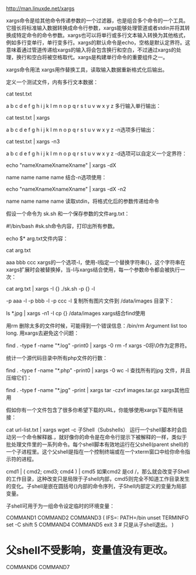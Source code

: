 http://man.linuxde.net/xargs

xargs命令是给其他命令传递参数的一个过滤器，也是组合多个命令的一个工具。它擅长将标准输入数据转换成命令行参数，xargs能够处理管道或者stdin并将其转换成特定命令的命令参数。xargs也可以将单行或多行文本输入转换为其他格式，例如多行变单行，单行变多行。xargs的默认命令是echo，空格是默认定界符。这意味着通过管道传递给xargs的输入将会包含换行和空白，不过通过xargs的处理，换行和空白将被空格取代。xargs是构建单行命令的重要组件之一。

xargs命令用法
xargs用作替换工具，读取输入数据重新格式化后输出。

定义一个测试文件，内有多行文本数据：

cat test.txt

a b c d e f g
h i j k l m n
o p q
r s t
u v w x y z
多行输入单行输出：

cat test.txt | xargs

a b c d e f g h i j k l m n o p q r s t u v w x y z
-n选项多行输出：

cat test.txt | xargs -n3

a b c
d e f
g h i
j k l
m n o
p q r
s t u
v w x
y z
-d选项可以自定义一个定界符：

echo "nameXnameXnameXname" | xargs -dX

name name name name
结合-n选项使用：

echo "nameXnameXnameXname" | xargs -dX -n2

name name
name name
读取stdin，将格式化后的参数传递给命令

假设一个命令为 sk.sh 和一个保存参数的文件arg.txt：

#!/bin/bash
#sk.sh命令内容，打印出所有参数。

echo $*
arg.txt文件内容：

cat arg.txt

aaa
bbb
ccc
xargs的一个选项-I，使用-I指定一个替换字符串{}，这个字符串在xargs扩展时会被替换掉，当-I与xargs结合使用，每一个参数命令都会被执行一次：

cat arg.txt | xargs -I {} ./sk.sh -p {} -l

-p aaa -l
-p bbb -l
-p ccc -l
复制所有图片文件到 /data/images 目录下：

ls *.jpg | xargs -n1 -I cp {} /data/images
xargs结合find使用

用rm 删除太多的文件时候，可能得到一个错误信息：/bin/rm Argument list too long. 用xargs去避免这个问题：

find . -type f -name "*.log" -print0 | xargs -0 rm -f
xargs -0将\0作为定界符。

统计一个源代码目录中所有php文件的行数：

find . -type f -name "*.php" -print0 | xargs -0 wc -l
查找所有的jpg 文件，并且压缩它们：

find . -type f -name "*.jpg" -print | xargs tar -czvf images.tar.gz
xargs其他应用

假如你有一个文件包含了很多你希望下载的URL，你能够使用xargs下载所有链接：

cat url-list.txt | xargs wget -c
子Shell（Subshells）
运行一个shell脚本时会启动另一个命令解释器.，就好像你的命令是在命令行提示下被解释的一样，类似于批处理文件里的一系列命令。每个shell脚本有效地运行在父shell(parent shell)的一个子进程里。这个父shell是指在一个控制终端或在一个xterm窗口中给你命令指示符的进程。

cmd1 | ( cmd2; cmd3; cmd4 ) | cmd5
如果cmd2 是cd /，那么就会改变子Shell的工作目录，这种改变只是局限于子shell内部，cmd5则完全不知道工作目录发生的变化。子shell是嵌在圆括号()内部的命令序列，子Shell内部定义的变量为局部变量。

子shell可用于为一组命令设定临时的环境变量：

COMMAND1
COMMAND2
COMMAND3
(
  IFS=:
  PATH=/bin
  unset TERMINFO
  set -C
  shift 5
  COMMAND4
  COMMAND5
  exit 3 # 只是从子shell退出。
)
# 父shell不受影响，变量值没有更改。
COMMAND6
COMMAND7